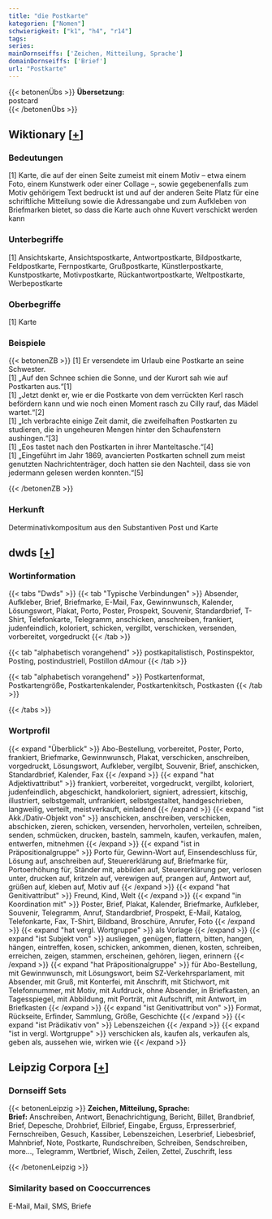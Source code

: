 ```yaml
---
title: "die Postkarte"
kategorien: ["Nomen"]
schwierigkeit: ["k1", "h4", "r14"]
tags:
series:
mainDornseiffs: ['Zeichen, Mitteilung, Sprache']
domainDornseiffs: ['Brief']
url: "Postkarte"
---
```


{{< betonenÜbs >}}
**Übersetzung:**  
postcard  
{{< /betonenÜbs >}}

## Wiktionary [[+](https://de.wiktionary.org/wiki/Postkarte)]

### Bedeutungen
[1] Karte, die auf der einen Seite zumeist mit einem Motiv – etwa einem Foto, einem Kunstwerk oder einer Collage –, sowie gegebenenfalls zum Motiv gehörigem Text bedruckt ist und auf der anderen Seite Platz für eine schriftliche Mitteilung sowie die Adressangabe und zum Aufkleben von Briefmarken bietet, so dass die Karte auch ohne Kuvert verschickt werden kann  

### Unterbegriffe
[1] Ansichtskarte, Ansichtspostkarte, Antwortpostkarte, Bildpostkarte, Feldpostkarte, Fernpostkarte, Grußpostkarte, Künstlerpostkarte, Kunstpostkarte, Motivpostkarte, Rückantwortpostkarte, Weltpostkarte, Werbepostkarte  

### Oberbegriffe
[1] Karte  

### Beispiele
{{< betonenZB >}}
[1] Er versendete im Urlaub eine Postkarte an seine Schwester.  
[1] „Auf den Schnee schien die Sonne, und der Kurort sah wie auf Postkarten aus.“[1]  
[1] „Jetzt denkt er, wie er die Postkarte von dem verrückten Kerl rasch befördern kann und wie noch einen Moment rasch zu Cilly rauf, das Mädel wartet.“[2]  
[1] „Ich verbrachte einige Zeit damit, die zweifelhaften Postkarten zu studieren, die in ungeheuren Mengen hinter den Schaufenstern aushingen.“[3]  
[1] „Eos tastet nach den Postkarten in ihrer Manteltasche.“[4]  
[1] „Eingeführt im Jahr 1869, avancierten Postkarten schnell zum meist genutzten Nachrichtenträger, doch hatten sie den Nachteil, dass sie von jedermann gelesen werden konnten.“[5]  

{{< /betonenZB >}}
### Herkunft
Determinativkompositum aus den Substantiven Post und Karte  



## dwds [[+](https://www.dwds.de/wb/Postkarte)]

### Wortinformation
{{< tabs "Dwds" >}}
{{< tab "Typische Verbindungen" >}}
Absender, Aufkleber, Brief, Briefmarke, E-Mail, Fax, Gewinnwunsch, Kalender, Lösungswort, Plakat, Porto, Poster, Prospekt, Souvenir, Standardbrief, T-Shirt, Telefonkarte, Telegramm, anschicken, anschreiben, frankiert, judenfeindlich, koloriert, schicken, vergilbt, verschicken, versenden, vorbereitet, vorgedruckt
{{< /tab >}}

{{< tab "alphabetisch vorangehend" >}}
postkapitalistisch, Postinspektor, Posting, postindustriell, Postillon dAmour
{{< /tab >}}

{{< tab "alphabetisch vorangehend" >}}
Postkartenformat, Postkartengröße, Postkartenkalender, Postkartenkitsch, Postkasten
{{< /tab >}}

{{< /tabs >}}

### Wortprofil
{{< expand "Überblick" >}} Abo-Bestellung, vorbereitet, Poster, Porto, frankiert, Briefmarke, Gewinnwunsch, Plakat, verschicken, anschreiben, vorgedruckt, Lösungswort, Aufkleber, vergilbt, Souvenir, Brief, anschicken, Standardbrief, Kalender, Fax {{< /expand >}}
{{< expand "hat Adjektivattribut" >}} frankiert, vorbereitet, vorgedruckt, vergilbt, koloriert, judenfeindlich, abgeschickt, handkoloriert, signiert, adressiert, kitschig, illustriert, selbstgemalt, unfrankiert, selbstgestaltet, handgeschrieben, langweilig, verteilt, meistverkauft, einladend {{< /expand >}}
{{< expand "ist Akk./Dativ-Objekt von" >}} anschicken, anschreiben, verschicken, abschicken, zieren, schicken, versenden, hervorholen, verteilen, schreiben, senden, schmücken, drucken, basteln, sammeln, kaufen, verkaufen, malen, entwerfen, mitnehmen {{< /expand >}}
{{< expand "ist in Präpositionalgruppe" >}} Porto für, Gewinn-Wort auf, Einsendeschluss für, Lösung auf, anschreiben auf, Steuererklärung auf, Briefmarke für, Portoerhöhung für, Ständer mit, abbilden auf, Steuererklärung per, verlosen unter, drucken auf, kritzeln auf, verewigen auf, prangen auf, Antwort auf, grüßen auf, kleben auf, Motiv auf {{< /expand >}}
{{< expand "hat Genitivattribut" >}} Freund, Kind, Welt {{< /expand >}}
{{< expand "in Koordination mit" >}} Poster, Brief, Plakat, Kalender, Briefmarke, Aufkleber, Souvenir, Telegramm, Anruf, Standardbrief, Prospekt, E-Mail, Katalog, Telefonkarte, Fax, T-Shirt, Bildband, Broschüre, Anrufer, Foto {{< /expand >}}
{{< expand "hat vergl. Wortgruppe" >}} als Vorlage {{< /expand >}}
{{< expand "ist Subjekt von" >}} ausliegen, genügen, flattern, bitten, hangen, hängen, eintreffen, kosen, schicken, ankommen, dienen, kosten, schreiben, erreichen, zeigen, stammen, erscheinen, gehören, liegen, erinnern {{< /expand >}}
{{< expand "hat Präpositionalgruppe" >}} für Abo-Bestellung, mit Gewinnwunsch, mit Lösungswort, beim SZ-Verkehrsparlament, mit Absender, mit Gruß, mit Konterfei, mit Anschrift, mit Stichwort, mit Telefonnummer, mit Motiv, mit Aufdruck, ohne Absender, in Briefkasten, an Tagesspiegel, mit Abbildung, mit Porträt, mit Aufschrift, mit Antwort, im Briefkasten {{< /expand >}}
{{< expand "ist Genitivattribut von" >}} Format, Rückseite, Erfinder, Sammlung, Größe, Geschichte {{< /expand >}}
{{< expand "ist Prädikativ von" >}} Lebenszeichen {{< /expand >}}
{{< expand "ist in vergl. Wortgruppe" >}} verschicken als, kaufen als, verkaufen als, geben als, aussehen wie, wirken wie {{< /expand >}}

## Leipzig Corpora [[+](https://corpora.uni-leipzig.de/en/res?word=Postkarte&corpusId=deu_newscrawl-public_2018)]

### Dornseiff Sets
{{< betonenLeipzig >}}
**Zeichen, Mitteilung, Sprache:**  
**Brief:** Anschreiben, Antwort, Benachrichtigung, Bericht, Billet, Brandbrief, Brief, Depesche, Drohbrief, Eilbrief, Eingabe, Erguss, Erpresserbrief, Fernschreiben, Gesuch, Kassiber, Lebenszeichen, Leserbrief, Liebesbrief, Mahnbrief, Note, Postkarte, Rundschreiben, Schreiben, Sendschreiben, more..., Telegramm, Wertbrief, Wisch, Zeilen, Zettel, Zuschrift, less  

{{< /betonenLeipzig >}}

### Similarity based on Cooccurrences
E-Mail, Mail, SMS, Briefe

